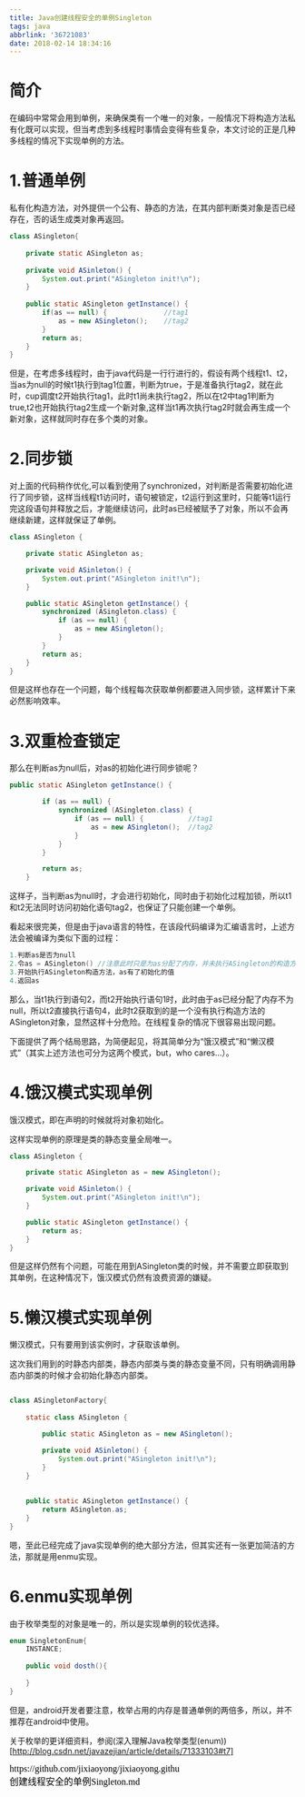 ```yaml
---
title: Java创建线程安全的单例Singleton
tags: java
abbrlink: '36721083'
date: 2018-02-14 18:34:16
---
```


# 简介

在编码中常常会用到单例，来确保类有一个唯一的对象，一般情况下将构造方法私有化既可以实现，但当考虑到多线程时事情会变得有些复杂，本文讨论的正是几种多线程的情况下实现单例的方法。

# 1.普通单例

私有化构造方法，对外提供一个公有、静态的方法，在其内部判断类对象是否已经存在，否的话生成类对象再返回。

```java
class ASingleton{
	
	private static ASingleton as;
	
	private void ASinleton() {
		System.out.print("ASingleton init!\n");
	}
	
	public static ASingleton getInstance() {
		if(as == null) {              //tag1
			as = new ASingleton();    //tag2
		}
		return as;
	}
}
```

但是，在考虑多线程时，由于java代码是一行行进行的，假设有两个线程t1、t2，当as为null的时候t1执行到tag1位置，判断为true，于是准备执行tag2，就在此时，cup调度t2开始执行tag1，此时t1尚未执行tag2，所以在t2中tag1判断为true,t2也开始执行tag2生成一个新对象,这样当t1再次执行tag2时就会再生成一个新对象，这样就同时存在多个类的对象。

# 2.同步锁

对上面的代码稍作优化,可以看到使用了synchronized，对判断是否需要初始化进行了同步锁，这样当线程t1访问时，语句被锁定，t2运行到这里时，只能等t1运行完这段语句并释放之后，才能继续访问，此时as已经被赋予了对象，所以不会再继续新建，这样就保证了单例。

```java
class ASingleton {

	private static ASingleton as;

	private void ASinleton() {
		System.out.print("ASingleton init!\n");
	}

	public static ASingleton getInstance() {
		synchronized (ASingleton.class) {
			if (as == null) {
				as = new ASingleton();
			}
		}
		return as;
	}
}
```

但是这样也存在一个问题，每个线程每次获取单例都要进入同步锁，这样累计下来必然影响效率。

# 3.双重检查锁定

那么在判断as为null后，对as的初始化进行同步锁呢？

```java
public static ASingleton getInstance() {

		if (as == null) {
			synchronized (ASingleton.class) {
				if (as == null) {           //tag1
					as = new ASingleton();  //tag2
				}
			}
		}

		return as;
	}
```

这样子，当判断as为null时，才会进行初始化，同时由于初始化过程加锁，所以t1和t2无法同时访问初始化语句tag2，也保证了只能创建一个单例。

看起来很完美，但是由于java语言的特性，在该段代码编译为汇编语言时，上述方法会被编译为类似下面的过程：

```c
1.判断as是否为null
2.令as = ASingleton() //注意此时只是为as分配了内存，并未执行ASingleton的构造方法
3.开始执行ASingleton构造方法，as有了初始化的值
4.返回as
```

那么，当t1执行到语句2，而t2开始执行语句1时，此时由于as已经分配了内存不为null，所以t2直接执行语句4，此时t2获取到的是一个没有执行构造方法的ASingleton对象，显然这样十分危险。在线程复杂的情况下很容易出现问题。

下面提供了两个结局思路，为简便起见，将其简单分为“饿汉模式”和“懒汉模式”（其实上述方法也可分为这两个模式，but，who cares...）。

# 4.饿汉模式实现单例

饿汉模式，即在声明的时候就将对象初始化。

这样实现单例的原理是类的静态变量全局唯一。

```java
class ASingleton {

	private static ASingleton as = new ASingleton();

	private void ASinleton() {
		System.out.print("ASingleton init!\n");
	}

	public static ASingleton getInstance() {
		return as;
	}
}
```

但是这样仍然有个问题，可能在用到ASingleton类的时候，并不需要立即获取到其单例，在这种情况下，饿汉模式仍然有浪费资源的嫌疑。

# 5.懒汉模式实现单例

懒汉模式，只有要用到该实例时，才获取该单例。

这次我们用到的时静态内部类，静态内部类与类的静态变量不同，只有明确调用静态内部类的时候才会初始化静态内部类。

```java

class ASingletonFactory{
	
	static class ASingleton {

		public static ASingleton as = new ASingleton();

		private void ASinleton() {
			System.out.print("ASingleton init!\n");
		}	
	}
	
	
	public static ASingleton getInstance() {
		return ASingleton.as;
	}	
}
```

嗯，至此已经完成了java实现单例的绝大部分方法，但其实还有一张更加简洁的方法，那就是用enmu实现。

# 6.enmu实现单例

由于枚举类型的对象是唯一的，所以是实现单例的较优选择。

```java
enum SingletonEnum{
	INSTANCE;
	
	public void dosth(){
		
	}
}
```

但是，android开发者要注意，枚举占用的内存是普通单例的两倍多，所以，并不推荐在android中使用。

关于枚举的更详细资料，参阅(深入理解Java枚举类型(enum))[http://blog.csdn.net/javazejian/article/details/71333103#t7]



<script src="https://jixiaoyong.github.io/js/edit_on_github.js"></script>
<iframe id="iframeid" scrolling=false height="50" frameborder="no" border="0" marginwidth="0" marginheight="0" onload="Javascript:editOnGithub()" srcdoc="<div id=&quot;url&quot;>https://github.com/jixiaoyong/jixiaoyong.github.io/blob/hexo_blog/blog/source/_posts/Java创建线程安全的单例Singleton.md</div>"></iframe>